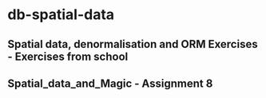 # db-spatial-data
## Spatial data, denormalisation and ORM Exercises - Exercises from school
## Spatial_data_and_Magic - Assignment 8
